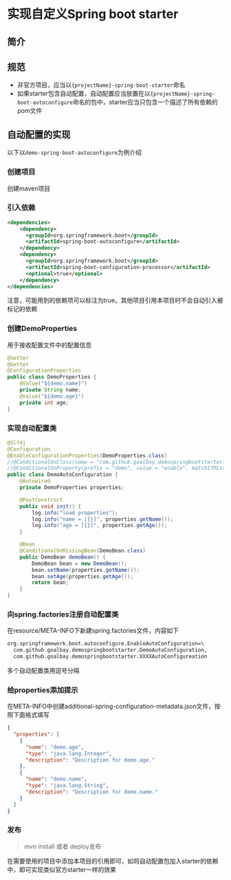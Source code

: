 # 实现自定义Spring boot starter

## 简介

## 规范

- 非官方项目，应当以`{projectName}-spring-boot-starter`命名
- 如果starter包含自动配置，自动配置应当放置在以`{projectName}-spring-boot-autoconfigure`命名的包中，starter应当只包含一个描述了所有依赖的pom文件

## 自动配置的实现

以下以`demo-spring-boot-autoconfigure`为例介绍

### 创建项目

创建maven项目

### 引入依赖

```xml
<dependencies>
    <dependency>
      <groupId>org.springframework.boot</groupId>
      <artifactId>spring-boot-autoconfigure</artifactId>
    </dependency>
    <dependency>
      <groupId>org.springframework.boot</groupId>
      <artifactId>spring-boot-configuration-processor</artifactId>
      <optional>true</optional>
    </dependency>
</dependencies>
```

注意，可能用到的依赖项可以标注为<optional>true</optional>，其他项目引用本项目时不会自动引入被<optional>标记的依赖

### 创建DemoProperties

用于接收配置文件中的配置信息

```java
@Setter
@Getter
@ConfigurationProperties
public class DemoProperties {
    @Value("${demo.name}")
    private String name;
    @Value("${demo.age}")
    private int age;
}
```

### 实现自动配置类

```java
@Slf4j
@Configuration
@EnableConfigurationProperties(DemoProperties.class)
//@ConditionalOnClass(name = "com.github.goalbay.demospringbootstarter.DemoBean")
//@ConditionalOnProperty(prefix = "demo", value = "enable", matchIfMissing = true)
public class DemoAutoConfiguration {
    @Autowired
    private DemoProperties properties;

    @PostConstruct
    public void init() {
        log.info("load properties");
        log.info("name = [{}]", properties.getName());
        log.info("age = [{}]", properties.getAge());
    }

    @Bean
    @ConditionalOnMissingBean(DemoBean.class)
    public DemoBean demoBean() {
        DemoBean bean = new DemoBean();
        bean.setName(properties.getName());
        bean.setAge(properties.getAge());
        return bean;
    }
}
```

### 向spring.factories注册自动配置类

在resource/META-INFO下新建spring.factories文件，内容如下

```txt
org.springframework.boot.autoconfigure.EnableAutoConfiguration=\
  com.github.goalbay.demospringbootstarter.DemoAutoConfiguration,
  com.github.goalbay.demospringbootstarter.XXXXAutoConfigureation
```

多个自动配置类用逗号分隔

### 给properties添加提示

在META-INFO中创建additional-spring-configuration-metadata.json文件，按照下面格式填写

```json
{
  "properties": [
    {
      "name": "demo.age",
      "type": "java.lang.Integer",
      "description": "Description for demo.age."
    },
    {
      "name": "demo.name",
      "type": "java.lang.String",
      "description": "Description for demo.name."
    }
  ]
}
```

### 发布

> mvn install 或者 deploy发布

在需要使用的项目中添加本项目的引用即可，如将自动配置包加入starter的依赖中，即可实现类似官方starter一样的效果

